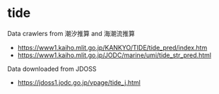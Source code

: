 # tide

Data crawlers from 潮汐推算 and 海潮流推算

* https://www1.kaiho.mlit.go.jp/KANKYO/TIDE/tide_pred/index.htm
* https://www1.kaiho.mlit.go.jp/JODC/marine/umi/tide_str_pred.html

Data downloaded from JDOSS

* https://jdoss1.jodc.go.jp/vpage/tide_j.html
